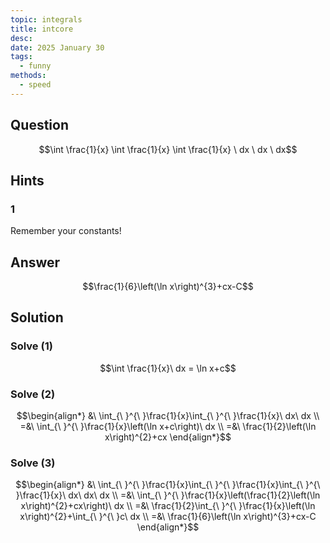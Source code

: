 ```yaml
---
topic: integrals
title: intcore
desc: 
date: 2025 January 30
tags:
  - funny
methods:
  - speed
---
```



## Question
```math
\int
  \frac{1}{x}
  \int
    \frac{1}{x}
      \int
        \frac{1}{x}
      \ dx
  \ dx
\ dx
```


## Hints

### 1
Remember your constants!


## Answer
```math
\frac{1}{6}\left(\ln x\right)^{3}+cx-C
```


## Solution

### Solve (1)
```math
\int \frac{1}{x}\ dx = \ln x+c
```

### Solve (2)
```math
\begin{align*}
  &\ \int_{\ }^{\ }\frac{1}{x}\int_{\ }^{\ }\frac{1}{x}\ dx\ dx
  \\ =&\ \int_{\ }^{\ }\frac{1}{x}\left(\ln x+c\right)\ dx
  \\ =&\ \frac{1}{2}\left(\ln x\right)^{2}+cx
\end{align*}
```

### Solve (3)
```math
\begin{align*}
  &\ \int_{\ }^{\ }\frac{1}{x}\int_{\ }^{\ }\frac{1}{x}\int_{\ }^{\ }\frac{1}{x}\ dx\ dx\ dx
  \\ =&\ \int_{\ }^{\ }\frac{1}{x}\left(\frac{1}{2}\left(\ln x\right)^{2}+cx\right)\ dx
  \\ =&\ \frac{1}{2}\int_{\ }^{\ }\frac{1}{x}\left(\ln x\right)^{2}+\int_{\ }^{\ }c\ dx
  \\ =&\ \frac{1}{6}\left(\ln x\right)^{3}+cx-C
\end{align*}
```
